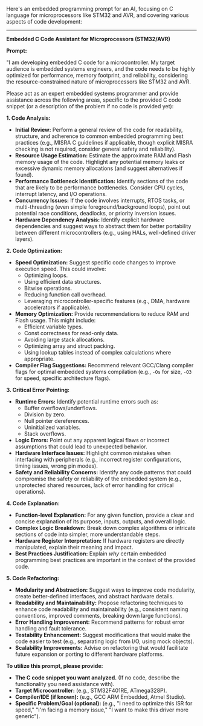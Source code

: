 Here's an embedded programming prompt for an AI, focusing on C language for microprocessors like STM32 and AVR, and covering various aspects of code development:

---

**Embedded C Code Assistant for Microprocessors (STM32/AVR)**

**Prompt:**

"I am developing embedded C code for a microcontroller. My target audience is embedded systems engineers, and the code needs to be highly optimized for performance, memory footprint, and reliability, considering the resource-constrained nature of microprocessors like STM32 and AVR.

Please act as an expert embedded systems programmer and provide assistance across the following areas, specific to the provided C code snippet (or a description of the problem if no code is provided yet):

**1. Code Analysis:**

- **Initial Review:** Perform a general review of the code for readability, structure, and adherence to common embedded programming best practices (e.g., MISRA C guidelines if applicable, though explicit MISRA checking is not required, consider general safety and reliability).
- **Resource Usage Estimation:** Estimate the approximate RAM and Flash memory usage of the code. Highlight any potential memory leaks or excessive dynamic memory allocations (and suggest alternatives if found).
- **Performance Bottleneck Identification:** Identify sections of the code that are likely to be performance bottlenecks. Consider CPU cycles, interrupt latency, and I/O operations.
- **Concurrency Issues:** If the code involves interrupts, RTOS tasks, or multi-threading (even simple foreground/background loops), point out potential race conditions, deadlocks, or priority inversion issues.
- **Hardware Dependency Analysis:** Identify explicit hardware dependencies and suggest ways to abstract them for better portability between different microcontrollers (e.g., using HALs, well-defined driver layers).

**2. Code Optimization:**

- **Speed Optimization:** Suggest specific code changes to improve execution speed. This could involve:
  - Optimizing loops.
  - Using efficient data structures.
  - Bitwise operations.
  - Reducing function call overhead.
  - Leveraging microcontroller-specific features (e.g., DMA, hardware accelerators if applicable).
- **Memory Optimization:** Provide recommendations to reduce RAM and Flash usage. This might include:
  - Efficient variable types.
  - Const correctness for read-only data.
  - Avoiding large stack allocations.
  - Optimizing array and struct packing.
  - Using lookup tables instead of complex calculations where appropriate.
- **Compiler Flag Suggestions:** Recommend relevant GCC/Clang compiler flags for optimal embedded systems compilation (e.g., `-Os` for size, `-O3` for speed, specific architecture flags).

**3. Critical Error Pointing:**

- **Runtime Errors:** Identify potential runtime errors such as:
  - Buffer overflows/underflows.
  - Division by zero.
  - Null pointer dereferences.
  - Uninitialized variables.
  - Stack overflows.
- **Logic Errors:** Point out any apparent logical flaws or incorrect assumptions that could lead to unexpected behavior.
- **Hardware Interface Issues:** Highlight common mistakes when interfacing with peripherals (e.g., incorrect register configurations, timing issues, wrong pin modes).
- **Safety and Reliability Concerns:** Identify any code patterns that could compromise the safety or reliability of the embedded system (e.g., unprotected shared resources, lack of error handling for critical operations).

**4. Code Explanation:**

- **Function-level Explanation:** For any given function, provide a clear and concise explanation of its purpose, inputs, outputs, and overall logic.
- **Complex Logic Breakdown:** Break down complex algorithms or intricate sections of code into simpler, more understandable steps.
- **Hardware Register Interpretation:** If hardware registers are directly manipulated, explain their meaning and impact.
- **Best Practices Justification:** Explain *why* certain embedded programming best practices are important in the context of the provided code.

**5. Code Refactoring:**

- **Modularity and Abstraction:** Suggest ways to improve code modularity, create better-defined interfaces, and abstract hardware details.
- **Readability and Maintainability:** Propose refactoring techniques to enhance code readability and maintainability (e.g., consistent naming conventions, improved comments, breaking down large functions).
- **Error Handling Improvement:** Recommend patterns for robust error handling and fault tolerance.
- **Testability Enhancement:** Suggest modifications that would make the code easier to test (e.g., separating logic from I/O, using mock objects).
- **Scalability Improvements:** Advise on refactoring that would facilitate future expansion or porting to different hardware platforms.

**To utilize this prompt, please provide:**

- **The C code snippet you want analyzed.** (If no code, describe the functionality you need assistance with).
- **Target Microcontroller:** (e.g., STM32F401RE, ATmega328P).
- **Compiler/IDE (if known):** (e.g., GCC ARM Embedded, Atmel Studio).
- **Specific Problem/Goal (optional):** (e.g., "I need to optimize this ISR for speed," "I'm facing a memory issue," "I want to make this driver more generic").
